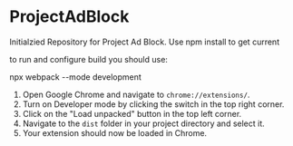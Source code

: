 # ProjectAdBlock

Initialzied Repository for Project Ad Block.
Use npm install to get current 

to run and configure build you should use:

npx webpack --mode development

1. Open Google Chrome and navigate to `chrome://extensions/`.
2. Turn on Developer mode by clicking the switch in the top right corner.
3. Click on the "Load unpacked" button in the top left corner.
4. Navigate to the `dist` folder in your project directory and select it.
5. Your extension should now be loaded in Chrome.
